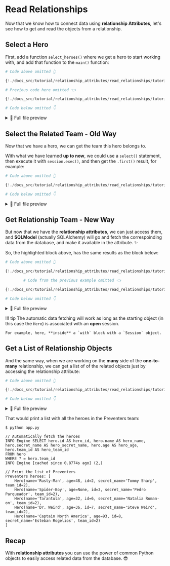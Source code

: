 # Read Relationships

Now that we know how to connect data using **relationship Attributes**, let's see how to get and read the objects from a relationship.

## Select a Hero

First, add a function `select_heroes()` where we get a hero to start working with, and add that function to the `main()` function:

```Python hl_lines="3-7  14"
# Code above omitted 👆

{!./docs_src/tutorial/relationship_attributes/read_relationships/tutorial001.py[ln:96-100]!}

# Previous code here omitted 👈

{!./docs_src/tutorial/relationship_attributes/read_relationships/tutorial001.py[ln:110-113]!}

# Code below omitted 👇
```

<details>
<summary>👀 Full file preview</summary>

```Python
{!./docs_src/tutorial/relationship_attributes/read_relationships/tutorial001.py!}
```

</details>

## Select the Related Team - Old Way

Now that we have a hero, we can get the team this hero belongs to.

With what we have learned **up to now**, we could use a `select()` statement, then execute it with `session.exec()`, and then get the `.first()` result, for example:

```Python hl_lines="9-12"
# Code above omitted 👆

{!./docs_src/tutorial/relationship_attributes/read_relationships/tutorial001.py[ln:96-105]!}

# Code below omitted 👇
```

<details>
<summary>👀 Full file preview</summary>

```Python
{!./docs_src/tutorial/relationship_attributes/read_relationships/tutorial001.py!}
```

</details>

## Get Relationship Team - New Way

But now that we have the **relationship attributes**, we can just access them, and **SQLModel** (actually SQLAlchemy) will go and fetch the correspoinding data from the database, and make it available in the attribute. ✨

So, the highlighted block above, has the same results as the block below:

```Python hl_lines="11"
# Code above omitted 👆

{!./docs_src/tutorial/relationship_attributes/read_relationships/tutorial001.py[ln:96-100]!}

        # Code from the previous example omitted 👈

{!./docs_src/tutorial/relationship_attributes/read_relationships/tutorial001.py[ln:107]!}

# Code below omitted 👇
```

<details>
<summary>👀 Full file preview</summary>

```Python
{!./docs_src/tutorial/relationship_attributes/read_relationships/tutorial001.py!}
```

</details>

!!! tip
    The automatic data fetching will work as long as the starting object (in this case the `Hero`) is associated with an **open** session.

    For example, here, **inside** a `with` block with a `Session` object.

## Get a List of Relationship Objects

And the same way, when we are working on the **many** side of the **one-to-many** relationship, we can get a list of of the related objects just by accessing the relationship attribute:

```Python hl_lines="9"
# Code above omitted 👆

{!./docs_src/tutorial/relationship_attributes/read_relationships/tutorial002.py[ln:96-102]!}

# Code below omitted 👇
```

<details>
<summary>👀 Full file preview</summary>

```Python
{!./docs_src/tutorial/relationship_attributes/read_relationships/tutorial002.py!}
```

</details>

That would print a list with all the heroes in the Preventers team:

<div class="termy">

```console
$ python app.py

// Automatically fetch the heroes
INFO Engine SELECT hero.id AS hero_id, hero.name AS hero_name, hero.secret_name AS hero_secret_name, hero.age AS hero_age, hero.team_id AS hero_team_id
FROM hero
WHERE ? = hero.team_id
INFO Engine [cached since 0.8774s ago] (2,)

// Print the list of Preventers
Preventers heroes: [
    Hero(name='Rusty-Man', age=48, id=2, secret_name='Tommy Sharp', team_id=2),
    Hero(name='Spider-Boy', age=None, id=3, secret_name='Pedro Parqueador', team_id=2),
    Hero(name='Tarantula', age=32, id=6, secret_name='Natalia Roman-on', team_id=2),
    Hero(name='Dr. Weird', age=36, id=7, secret_name='Steve Weird', team_id=2),
    Hero(name='Captain North America', age=93, id=8, secret_name='Esteban Rogelios', team_id=2)
]
```

</div>

## Recap

With **relationship attributes** you can use the power of common Python objects to easily access related data from the database. 😎

